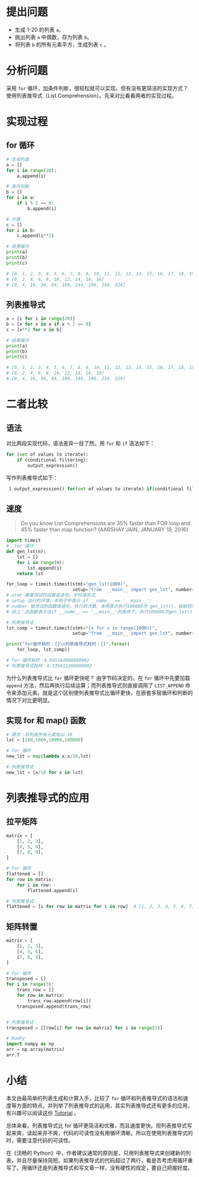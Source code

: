 # 提出问题

- 生成 1-20 的列表 `a`。
- 挑出列表 `a` 中偶数，存为列表 `b`。
- 将列表 `b` 的所有元素平方，生成列表 `c` 。

# 分析问题

采用 `for` 循环，加条件判断，很轻松就可以实现。但有没有更简洁的实现方式？使用列表推导式（List Comprehension）。先来对比看看两者的实现过程。

# 实现过程

## for 循环

```python
# 生成列表
a = []
for i in range(20):
    a.append(i)

# 条件判断
b = []
for i in a:
    if i % 2 == 0:
        b.append(i)

# 计算
c = []
for i in b:
    c.append(i**2)

# 结果展示
print(a)
print(b)
print(c)

# [0, 1, 2, 3, 4, 5, 6, 7, 8, 9, 10, 11, 12, 13, 14, 15, 16, 17, 18, 19]
# [0, 2, 4, 6, 8, 10, 12, 14, 16, 18]
# [0, 4, 16, 36, 64, 100, 144, 196, 256, 324]

```

## 列表推导式

```python
a = [i for i in range(20)]
b = [x for x in a if x % 2 == 0]
c = [x**2 for x in b]

# 结果展示
print(a)
print(b)
print(c)

# [0, 1, 2, 3, 4, 5, 6, 7, 8, 9, 10, 11, 12, 13, 14, 15, 16, 17, 18, 19]
# [0, 2, 4, 6, 8, 10, 12, 14, 16, 18]
# [0, 4, 16, 36, 64, 100, 144, 196, 256, 324]
```

# 二者比较

## 语法

对比两段实现代码，语法差异一目了然。用 `for` 和 `if` 语法如下：

```Python
for (set of values to iterate):
    if (conditional filtering):
        output_expression()
```

写作列表推导式如下：

```Python
 [ output_expression() for(set of values to iterate) if(conditional filtering) ]
```

## 速度

> Do you know List Comprehensions are 35% faster than FOR loop and 45% faster than map function? (AARSHAY JAIN, JANUARY 19, 2016)

```python
import timeit
#  for 循环
def gen_lst(n):
    lst = []
    for i in range(n):
        lst.append(i)
    return lst

for_loop = timeit.timeit(stmt="gen_lst(1000)",
                         setup="from  __main__ import gen_lst", number=100000)
# stmt 需要测试的函数或语句，字符串形式
# setup 运行的环境，本例子中表示 if __name__ == '__main__':
# number 被测试的函数或语句，执行的次数，本例表示执行100000次 gen_lst()。省缺则默认是10000次
# 综上：此函数表示在if __name__ == '__main__'的条件下，执行100000次gen_lst()消耗的时间

# 列表推导式
lst_comp = timeit.timeit(stmt="[x for x in range(1000)]",
                         setup="from  __main__ import gen_lst", number=100000)  # 4.470719099999769

print("for循环耗时：{}\n列表推导式耗时：{}".format(
    for_loop, lst_comp))

# for 循环耗时：8.945164900000002
# 列表推导式耗时：4.339412200000002
```

为什么列表推导式比 `for` 循环更快呢？
由字节码决定的。在 `for` 循环中先要加载 `append` 方法，然后再执行后续运算；而列表推导式则直接调用了 `LIST_APPEND` 命令来添加元素。就是这个区别使列表推导式比循环更快，在嵌套多层循环和判断的情况下对比更明显。

## 实现 for 和 map() 函数

```python
# 需求：将列表所有元素除以 10
lst = [100,1000,10000,100000]

# for 循环
new_lst = map(lambda x:x/10,lst)

# 列表推导式
new_lst = [x/10 for x in lst]
```

# 列表推导式的应用

## 拉平矩阵

```python
matrix = [
    [1, 2, 3],
    [4, 5, 6],
    [7, 8, 9],
]

# for 循环
flattened = []
for row in matrix:
    for i in row:
        flattened.append(i)

# 列表推导式
flattened = [i for row in matrix for i in row]  # [1, 2, 3, 4, 5, 6, 7, 8, 9]
```

## 矩阵转置

```python
matrix = [
    [1, 2, 3],
    [4, 5, 6],
    [7, 8, 9],
]

# for 循环
transposed = []
for i in range(3):
    trans_row = []
    for row in matrix:
        trans_row.append(row[i])
    transposed.append(trans_row)


# 列表推导式
transposed = [[row[i] for row in matrix] for i in range(3)]

# NumPy
import numpy as np
arr = np.array(matrix)
arr.T
```

# 小结

本文由最简单的列表生成和计算入手，比较了 `for` 循环和列表推导式的语法和速度等方面的特点。并列举了列表推导式的运用，其实列表推导式还有更多的应用，有兴趣可以阅读这份 [Tutorial](https://www.analyticsvidhya.com/blog/2016/01/python-tutorial-list-comprehension-examples/ "Tutorial – Python List Comprehension With Examples") 。

总体来看，列表推导式比 for 循环更简洁和优雅，而且速度更快。但列表推导式写起来爽，读起来并不爽，代码的可读性没有用循环清晰。所以在使用列表推导式的时，需要注意代码的可读性。

在《流畅的 Python》中，作者建议通常的原则是，只用列表推导式来创建新的列表，并且尽量保持简短。如果列表推导式的代码超过了两行，看是否考虑用循环重写了。用循环还是列表推导式和写文章一样，没有硬性的规定，要自己把握好度。
